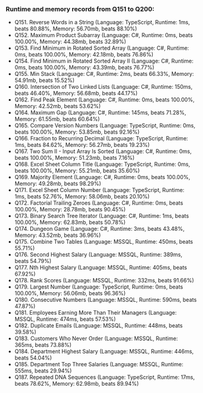 ### Runtime and memory records from Q151 to Q200:
- Q151. Reverse Words in a String (Language: TypeScript, Runtime: 1ms, beats 80.88%, Memory: 56.70mb, beats 88.10%)
- Q152. Maximum Product Subarray (Language: C#, Runtime: 0ms, beats 100.00%, Memory: 44.38mb, beats 32.89%)
- Q153. Find Minimum in Rotated Sorted Array (Language: C#, Runtime: 0ms, beats 100.00%, Memory: 42.18mb, beats 76.86%)
- Q154. Find Minimum in Rotated Sorted Array II (Language: C#, Runtime: 0ms, beats 100.00%, Memory: 43.39mb, beats 76.77%)
- Q155. Min Stack (Language: C#, Runtime: 2ms, beats 66.33%, Memory: 54.91mb, beats 15.52%)
- Q160. Intersection of Two Linked Lists (Language: C#, Runtime: 150ms, beats 46.40%, Memory: 56.68mb, beats 44.17%)
- Q162. Find Peak Element (Language: C#, Runtime: 0ms, beats 100.00%, Memory: 42.52mb, beats 53.62%)
- Q164. Maximum Gap (Language: C#, Runtime: 145ms, beats 71.28%, Memory: 61.55mb, beats 60.64%)
- Q165. Compare Version Numbers (Language: TypeScript, Runtime: 0ms, beats 100.00%, Memory: 53.85mb, beats 92.16%)
- Q166. Fraction to Recurring Decimal (Language: TypeScript, Runtime: 1ms, beats 84.62%, Memory: 56.27mb, beats 19.23%)
- Q167. Two Sum II - Input Array Is Sorted (Language: C#, Runtime: 0ms, beats 100.00%, Memory: 51.23mb, beats 7.16%)
- Q168. Excel Sheet Column Title (Language: TypeScript, Runtime: 0ms, beats 100.00%, Memory: 55.21mb, beats 35.60%)
- Q169. Majority Element (Language: C#, Runtime: 0ms, beats 100.00%, Memory: 49.28mb, beats 98.29%)
- Q171. Excel Sheet Column Number (Language: TypeScript, Runtime: 1ms, beats 52.76%, Memory: 58.06mb, beats 20.10%)
- Q172. Factorial Trailing Zeroes (Language: C#, Runtime: 0ms, beats 100.00%, Memory: 28.78mb, beats 90.45%)
- Q173. Binary Search Tree Iterator (Language: C#, Runtime: 1ms, beats 100.00%, Memory: 62.83mb, beats 50.78%)
- Q174. Dungeon Game (Language: C#, Runtime: 3ms, beats 43.48%, Memory: 43.52mb, beats 36.96%)
- Q175. Combine Two Tables (Language: MSSQL, Runtime: 450ms, beats 55.71%)
- Q176. Second Highest Salary (Language: MSSQL, Runtime: 389ms, beats 54.79%)
- Q177. Nth Highest Salary (Language: MSSQL, Runtime: 405ms, beats 67.92%)
- Q178. Rank Scores (Language: MSSQL, Runtime: 332ms, beats 91.66%)
- Q179. Largest Number (Language: TypeScript, Runtime: 0ms, beats 100.00%, Memory: 56.06mb, beats 96.36%)
- Q180. Consecutive Numbers (Language: MSSQL, Runtime: 590ms, beats 47.87%)
- Q181. Employees Earning More Than Their Managers (Language: MSSQL, Runtime: 474ms, beats 57.53%)
- Q182. Duplicate Emails (Language: MSSQL, Runtime: 448ms, beats 39.58%)
- Q183. Customers Who Never Order (Language: MSSQL, Runtime: 365ms, beats 73.88%)
- Q184. Department Highest Salary (Language: MSSQL, Runtime: 446ms, beats 54.04%)
- Q185. Department Top Three Salaries (Language: MSSQL, Runtime: 555ms, beats 29.94%)
- Q187. Repeated DNA Sequences (Language: TypeScript, Runtime: 17ms, beats 78.62%, Memory: 62.98mb, beats 89.94%)